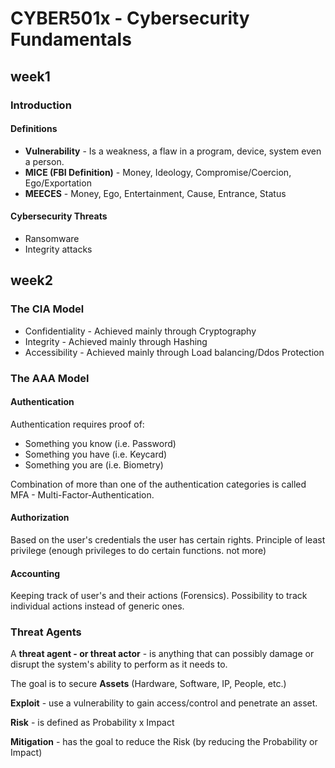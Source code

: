 # CYBER501x - Cybersecurity Fundamentals

## week1

### Introduction

#### Definitions
* **Vulnerability** - Is a weakness, a flaw in a program, device, system even a person.
* **MICE (FBI Definition)** - Money, Ideology, Compromise/Coercion, Ego/Exportation
* **MEECES** - Money, Ego, Entertainment, Cause, Entrance, Status

#### Cybersecurity Threats
* Ransomware
* Integrity attacks

## week2

### The CIA Model

* Confidentiality - Achieved mainly through Cryptography
* Integrity - Achieved mainly through Hashing
* Accessibility - Achieved mainly through Load balancing/Ddos Protection

### The AAA Model

#### Authentication

Authentication requires proof of:
* Something you know (i.e. Password)
* Something you have (i.e. Keycard)
* Something you are (i.e. Biometry)

Combination of more than one of the authentication categories is called MFA - Multi-Factor-Authentication.

#### Authorization

Based on the user's credentials the user has certain rights. Principle of least privilege (enough privileges to do certain functions. not more)

#### Accounting

Keeping track of user's and their actions (Forensics).
Possibility to track individual actions instead of generic ones.

### Threat Agents

A **threat agent - or threat actor** - is anything that can possibly damage or disrupt the system's ability to perform as it needs to.

The goal is to secure **Assets** (Hardware, Software, IP, People, etc.)

**Exploit** - use a vulnerability to gain access/control and penetrate an asset.

**Risk** - is defined as Probability x Impact

**Mitigation** - has the goal to reduce the Risk (by reducing the Probability or Impact)